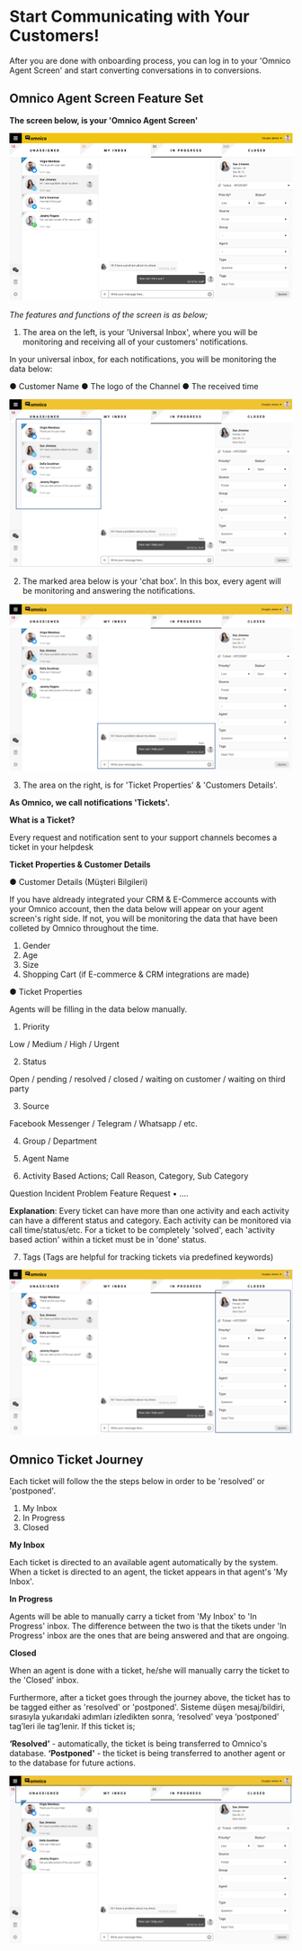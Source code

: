 # Start Communicating with Your Customers!

After you are done with onboarding process, you can log in to your 'Omnico Agent Screen' and start converting conversations in to conversions.

## Omnico Agent Screen Feature Set 

**The screen below, is your 'Omnico Agent Screen'**

![agentscreen1](../img/agentscreen1.png)

_The features and functions of the screen is as below;_

1. The area on the left, is your 'Universal Inbox', where you will be monitoring and receiving all of your customers' notifications.

In your universal inbox, for each notifications, you will be monitoring the data below:

● Customer Name
●	The logo of the Channel 
●	The received time

 ![agentscreen3](../img/agentscreen3.png)

2. The marked area below is your 'chat box'. In this box, every agent will be monitoring and answering the notifications. 

![agentscreen2](../img/agentscreen2.png)

3. The area on the right, is for 'Ticket Properties' & 'Customers Details'. 

**As Omnico, we call notifications 'Tickets'.** 

**What is a Ticket?**

Every request and notification sent to your support channels becomes a ticket in your helpdesk

**Ticket Properties & Customer Details**

●	Customer Details (Müşteri Bilgileri)

If you have aldready integrated your CRM & E-Commerce accounts with your Omnico account, then the data below will appear on your agent screen's right side. If not, you will be monitoring the data that have been colleted by Omnico throughout the time. 

1. Gender
2. Age
3. Size
4. Shopping Cart (if E-commerce & CRM integrations are made)

●	Ticket Properties 

Agents will be filling in the data below manually. 

1. Priority 

Low / Medium / High / Urgent 

2. Status 

Open / pending / resolved / closed / waiting on customer / waiting on third party 

3. Source 

Facebook Messenger / Telegram / Whatsapp / etc.

4. Group / Department 

5. Agent Name 

6. Activity Based Actions; Call Reason, Category, Sub Category 

Question
Incident 
Problem 
Feature Request 
▪	….

**Explanation**:
Every ticket can have more than one activity and each activity can have a different status and category. Each activity can be monitored via call time/status/etc. For a ticket to be completely 'solved', each 'activity based action' within a ticket must be in 'done' status. 

7. Tags (Tags are helpful for tracking tickets via predefined keywords)

![agentscreen4](../img/agentscreen4.png)

## Omnico Ticket Journey

Each ticket will follow the the steps below in order to be 'resolved' or 'postponed'.

1.	My Inbox
2.	In Progress
3.	Closed

**My Inbox**

Each ticket is directed to an available agent automatically by the system. When a ticket is directed to an agent, the ticket appears in that agent's 'My Inbox'.  

**In Progress**

Agents will be able to manually carry a ticket from 'My Inbox' to 'In Progress' inbox. The difference between the two is that the tikets under 'In Progress' inbox are the ones that are being answered and that are ongoing.

**Closed**

When an agent is done with a ticket, he/she will manually carry the ticket to the 'Closed' inbox. 

Furthermore, after a ticket goes through the journey above, the ticket has to be tagged either as 'resolved' or 'postponed'. Sisteme düşen mesaj/bildiri, sırasıyla yukarıdaki adımları izledikten sonra, ‘resolved’ veya ‘postponed’ tag’leri ile tag’lenir.  If this ticket is;

**‘Resolved’** - automatically, the ticket is being transferred to Omnico's database.
**‘Postponed'** - the ticket is being transferred to another agent or to the database for future actions.

![agentscreen5](../img/agentscreen5.png)
